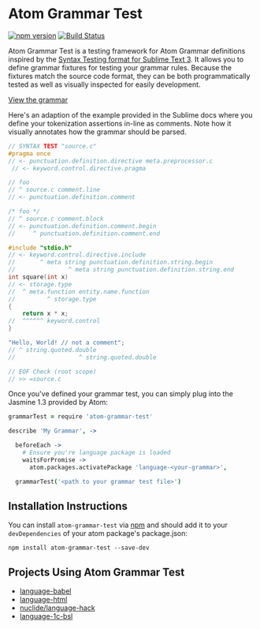 # Atom Grammar Test

[![npm version](https://badge.fury.io/js/atom-grammar-test.svg)](https://badge.fury.io/js/atom-grammar-test)
[![Build Status](https://travis-ci.org/kevinastone/atom-grammar-test.svg?branch=master)](https://travis-ci.org/kevinastone/atom-grammar-test)

Atom Grammar Test is a testing framework for Atom Grammar definitions
inspired by the [Syntax Testing format for Sublime Text 3][sublime-testing].
It allows you to define grammar fixtures for testing your grammar rules.
Because the fixtures match the source code format, they can be both
programmatically tested as well as visually inspected for easily development.

[View the grammar][grammar]

Here's an adaption of the example provided in the Sublime docs where you
define your tokenization assertions in-line as comments.  Note how it visually
annotates how the grammar should be parsed.

```c
// SYNTAX TEST "source.c"
#pragma once
// <- punctuation.definition.directive meta.preprocessor.c
 // <- keyword.control.directive.pragma

// foo
// ^ source.c comment.line
// <- punctuation.definition.comment

/* foo */
// ^ source.c comment.block
// <- punctuation.definition.comment.begin
//     ^ punctuation.definition.comment.end

#include "stdio.h"
// <- keyword.control.directive.include
//       ^ meta string punctuation.definition.string.begin
//               ^ meta string punctuation.definition.string.end
int square(int x)
// <- storage.type
//  ^ meta.function entity.name.function
//         ^ storage.type
{
    return x * x;
//  ^^^^^^ keyword.control
}

"Hello, World! // not a comment";
// ^ string.quoted.double
//                  ^ string.quoted.double

// EOF Check (root scope)
// >> =source.c
```

Once you've defined your grammar test, you can simply plug into the Jasmine
1.3 provided by Atom:

```coffeescript
grammarTest = require 'atom-grammar-test'

describe 'My Grammar', ->

  beforeEach ->
    # Ensure you're language package is loaded
    waitsForPromise ->
      atom.packages.activatePackage 'language-<your-grammar>',

  grammarTest('<path to your grammar test file>')
```

## Installation Instructions

You can install `atom-grammar-test` via [npm][npm] and should add it to your
`devDependencies` of your atom package's package.json:

```
npm install atom-grammar-test --save-dev
```

## Projects Using Atom Grammar Test

- [language-babel](https://atom.io/packages/language-babel)
- [language-html](https://atom.io/packages/language-html)
- [nuclide/language-hack](https://atom.io/packages/nuclide)
- [language-1c-bsl](https://atom.io/packages/language-1c-bsl)

[sublime-testing]: https://www.sublimetext.com/docs/3/syntax.html#Testing
[grammar]: http://htmlpreview.github.io/?https://raw.githubusercontent.com/kevinastone/atom-grammar-test/master/docs/grammar.html
[npm]: https://www.npmjs.com
